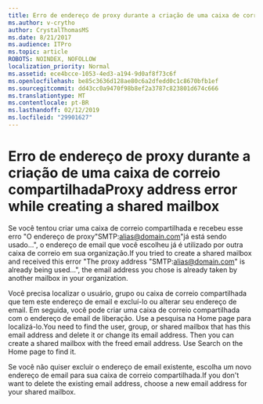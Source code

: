 ```yaml
---
title: Erro de endereço de proxy durante a criação de uma caixa de correio compartilhada
ms.author: v-crytho
author: CrystalThomasMS
ms.date: 8/21/2017
ms.audience: ITPro
ms.topic: article
ROBOTS: NOINDEX, NOFOLLOW
localization_priority: Normal
ms.assetid: ece4bcce-1053-4ed3-a194-9d0af8f73c6f
ms.openlocfilehash: be85c3636d128ae80c6a2dfedd0c1c8670bfb1ef
ms.sourcegitcommit: dd43cc0a9470f98b8ef2a3787c823801d674c666
ms.translationtype: MT
ms.contentlocale: pt-BR
ms.lasthandoff: 02/12/2019
ms.locfileid: "29901627"
---
```

# <a name="proxy-address-error-while-creating-a-shared-mailbox"></a><span data-ttu-id="d0e92-102">Erro de endereço de proxy durante a criação de uma caixa de correio compartilhada</span><span class="sxs-lookup"><span data-stu-id="d0e92-102">Proxy address error while creating a shared mailbox</span></span>

<span data-ttu-id="d0e92-103">Se você tentou criar uma caixa de correio compartilhada e recebeu esse erro "O endereço de proxy"SMTP:alias@domain.com"já está sendo usado...", o endereço de email que você escolheu já é utilizado por outra caixa de correio em sua organização.</span><span class="sxs-lookup"><span data-stu-id="d0e92-103">If you tried to create a shared mailbox and received this error "The proxy address "SMTP:alias@domain.com" is already being used…", the email address you chose is already taken by another mailbox in your organization.</span></span>
  
<span data-ttu-id="d0e92-p101">Você precisa localizar o usuário, grupo ou caixa de correio compartilhada que tem este endereço de email e excluí-lo ou alterar seu endereço de email. Em seguida, você pode criar uma caixa de correio compartilhada com o endereço de email de liberação. Use a pesquisa na Home page para localizá-lo.</span><span class="sxs-lookup"><span data-stu-id="d0e92-p101">You need to find the user, group, or shared mailbox that has this email address and delete it or change its email address. Then you can create a shared mailbox with the freed email address. Use Search on the Home page to find it.</span></span>
  
<span data-ttu-id="d0e92-107">Se você não quiser excluir o endereço de email existente, escolha um novo endereço de email para sua caixa de correio compartilhada.</span><span class="sxs-lookup"><span data-stu-id="d0e92-107">If you don't want to delete the existing email address, choose a new email address for your shared mailbox.</span></span>
  

